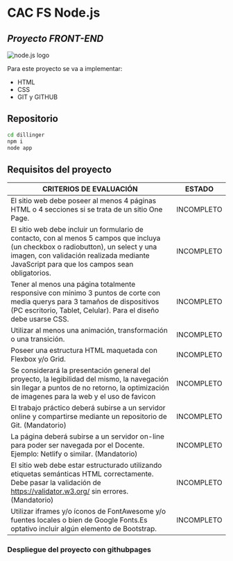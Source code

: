 # CAC FS Node.js
## _Proyecto FRONT-END_

![node.js logo](https://cdn.freebiesupply.com/logos/large/2x/nodejs-1-logo-png-transparent.png)

Para este proyecto se va a implementar:
- HTML
- CSS
- GIT y GITHUB

## Repositorio

```sh
cd dillinger
npm i
node app
```

## Requisitos del proyecto 

| CRITERIOS DE EVALUACIÓN |  ESTADO |
| ------ | ------ |
 |El sitio web debe poseer al menos 4 páginas HTML o 4 secciones si se trata de un sitio One Page. |  INCOMPLETO |
|El sitio web debe incluir un formulario de contacto, con al menos 5 campos que incluya (un checkbox o radiobutton), un select y una imagen, con validación realizada mediante JavaScript para que los campos sean obligatorios. |  INCOMPLETO |
|Tener al menos una página totalmente responsive con mínimo 3 puntos de corte con media querys para 3 tamaños de dispositivos (PC escritorio, Tablet, Celular). Para el diseño debe usarse CSS.|  INCOMPLETO |
|Utilizar al menos una animación, transformación o una transición.|  INCOMPLETO |
|Poseer una estructura HTML maquetada con Flexbox y/o Grid.|  INCOMPLETO |
|Se considerará la presentación general del proyecto, la legibilidad del mismo, la navegación sin llegar a puntos de no retorno, la optimización de imagenes para la web y el uso de favicon|  INCOMPLETO |
|El trabajo práctico deberá subirse a un servidor online y compartirse mediante un repositorio de Git. (Mandatorio)|  INCOMPLETO |
|La página deberá subirse a un servidor on-line para poder ser navegada por el Docente. Ejemplo: Netlify o similar. (Mandatorio)|  INCOMPLETO |
|El sitio web debe estar estructurado utilizando etiquetas semánticas HTML correctamente. Debe pasar la validación de https://validator.w3.org/ sin errores.  (Mandatorio)|  INCOMPLETO |
|Utilizar iframes y/o íconos de FontAwesome y/o fuentes locales o bien de Google Fonts.Es optativo incluir algún elemento de Bootstrap.|  INCOMPLETO |

### Despliegue del proyecto con githubpages
